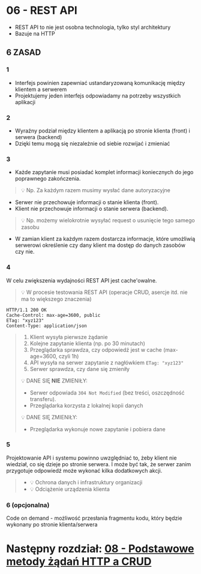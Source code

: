 # 06 - REST API

* REST API to nie jest osobna technologia, tylko styl architektury
* Bazuje na HTTP

## 6 ZASAD

### 1 
* Interfejs powinien zapewniać ustandaryzowaną komunikację między klientem a serwerem 
* Projektujemy jeden interfejs odpowiadamy na potrzeby wszystkich aplikacji

### 2
* Wyraźny podział między klientem a aplikacją po stronie klienta (front) i serwera (backend)
* Dzięki temu mogą się niezależnie od siebie rozwijać i zmieniać

### 3 
* Każde zapytanie musi posiadać komplet informacji koniecznych do jego poprawnego
zakończenia. 
> 💡 Np. Za każdym razem musimy wysłać dane autoryzacyjne
* Serwer nie przechowuje informacji o stanie klienta (front).
* Klient nie przechowuje informacji o stanie serwera (backend).
> 💡 Np. możemy wielokrotnie wysyłać request o usunięcie tego samego zasobu 
* W zamian klient za każdym razem dostarcza informacje, które umożliwią serwerowi określenie czy dany klient ma
dostęp do danych zasobów czy nie.

### 4
W celu zwiększenia wydajności REST API jest cache'owalne.
> 💡 W procesie testowania REST API (operacje CRUD, asercje itd. nie ma to większego znaczenia)

 
```text
HTTP/1.1 200 OK
Cache-Control: max-age=3600, public
ETag: "xyz123"
Content-Type: application/json
```
> 1. Klient wysyła pierwsze żądanie
> 2. Kolejne zapytanie klienta (np. po 30 minutach)
> 3. Przeglądarka sprawdza, czy odpowiedź jest w cache (max-age=3600, czyli 1h)
> 4. API wysyła na serwer zapytanie z nagłówkiem  ```ETag: "xyz123"```
> 5. Serwer sprawdza, czy dane się zmieniły
> 
> 💡 DANE SIĘ **NIE** ZMIENIŁY:
> * Serwer odpowiada ```304 Not Modified``` (bez treści, oszczędność transferu). 
> * Przeglądarka korzysta z lokalnej kopii danych
> 
> 💡 DANE SIĘ ZMIENIŁY:
> * Przeglądarka wykonuje nowe zapytanie i pobiera dane


### 5
Projektowanie API i systemu powinno uwzględniać to, żeby klient nie wiedział, co się dzieje po
stronie serwera. I może być tak, że serwer zanim przygotuje odpowiedź może wykonać kilka
dodatkowych akcji.
> * 💡 Ochrona danych i infrastruktury organizacji
> * 💡 Odciążenie urządzenia klienta

### 6 (opcjonalna)
Code on demand - możliwość przesłania fragmentu kodu, który będzie wykonany po stronie klienta/serwera

# Następny rozdział: [08 - Podstawowe metody żądań HTTP a CRUD](08-http-crud.md)